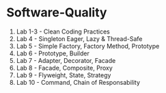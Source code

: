 # Software-Quality

1) Lab 1-3 - Clean Coding Practices
2) Lab 4 - Singleton Eager, Lazy & Thread-Safe
3) Lab 5 - Simple Factory, Factory Method, Prototype
4) Lab 6 - Prototype, Builder
5) Lab 7 - Adapter, Decorator, Facade
6) Lab 8 - Facade, Composite, Proxy
7) Lab 9 - Flyweight, State, Strategy
8) Lab 10 - Command, Chain of Responsability
